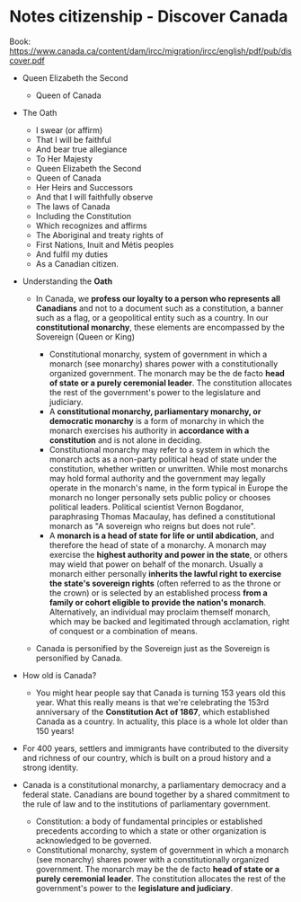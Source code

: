 # Notes citizenship - Discover Canada

Book: https://www.canada.ca/content/dam/ircc/migration/ircc/english/pdf/pub/discover.pdf

* Queen Elizabeth the Second
    * Queen of Canada

* The Oath
    * I swear (or affirm)
    * That I will be faithful
    * And bear true allegiance
    * To Her Majesty
    * Queen Elizabeth the Second
    * Queen of Canada
    * Her Heirs and Successors
    * And that I will faithfully observe
    * The laws of Canada
    * Including the Constitution
    * Which recognizes and affirms
    * The Aboriginal and treaty rights of
    * First Nations, Inuit and Métis peoples
    * And fulfil my duties
    * As a Canadian citizen. 

* Understanding the **Oath**
    * In Canada, we **profess our loyalty to a person who represents all Canadians** and not to a document such as a constitution, a banner such as a flag, or a geopolitical entity such as a country. In our **constitutional monarchy**, these elements are encompassed by the Sovereign (Queen or King)
        * Constitutional monarchy, system of government in which a monarch (see monarchy) shares power with a constitutionally organized government. The monarch may be the de facto **head of state or a purely ceremonial leader**. The constitution allocates the rest of the government's power to the legislature and judiciary.
        * A **constitutional monarchy, parliamentary monarchy, or democratic monarchy** is a form of monarchy in which the monarch exercises his authority in **accordance with a constitution** and is not alone in deciding.
        * Constitutional monarchy may refer to a system in which the monarch acts as a non-party political head of state under the constitution, whether written or unwritten. While most monarchs may hold formal authority and the government may legally operate in the monarch's name, in the form typical in Europe the monarch no longer personally sets public policy or chooses political leaders. Political scientist Vernon Bogdanor, paraphrasing Thomas Macaulay, has defined a constitutional monarch as "A sovereign who reigns but does not rule".
        * A **monarch is a head of state for life or until abdication**, and therefore the head of state of a monarchy. A monarch may exercise the **highest authority and power in the state**, or others may wield that power on behalf of the monarch. Usually a monarch either personally **inherits the lawful right to exercise the state's sovereign rights** (often referred to as the throne or the crown) or is selected by an established process **from a family or cohort eligible to provide the nation's monarch**. Alternatively, an individual may proclaim themself monarch, which may be backed and legitimated through acclamation, right of conquest or a combination of means.
    
    * Canada is personified by the Sovereign just as the Sovereign is personified by Canada.

* How old is Canada?
    * You might hear people say that Canada is turning 153 years old this year. What this really means is that we're celebrating the 153rd anniversary of the **Constitution Act of 1867**, which established Canada as a country. In actuality, this place is a whole lot older than 150 years!

* For 400 years, settlers and immigrants have contributed to the diversity and richness of our country, which is built on a proud history and a strong identity.

* Canada is a constitutional monarchy, a parliamentary democracy and a federal state. Canadians are bound together by a shared commitment to the rule of law and to the institutions of parliamentary government.
    * Constitution: a body of fundamental principles or established precedents according to which a state or other organization is acknowledged to be governed.
    * Constitutional monarchy, system of government in which a monarch (see monarchy) shares power with a constitutionally organized government. The monarch may be the de facto **head of state or a purely ceremonial leader**. The constitution allocates the rest of the government's power to the **legislature and judiciary**.